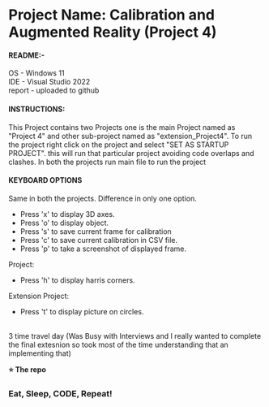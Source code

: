 # Project Name: Calibration and Augmented Reality  (Project 4)


#### README:-


OS - Windows 11<br>
IDE - Visual Studio 2022<br>
report - uploaded to github <br>



#### INSTRUCTIONS:<br>
This Project contains two Projects one is the main Project named as "Project 4" and other sub-project named as "extension_Project4".
To run the project right click on the project and select "SET AS STARTUP PROJECT". this will run that particular project avoiding code overlaps and clashes.
In both the projects run main file to run the project

#### KEYBOARD OPTIONS 
Same in both the projects. Difference in only one option.<br>
- Press 'x' to display 3D axes.<br>
- Press 'o' to display object.<br>
- Press 's' to save current frame for calibration<br>
- Press 'c' to save current calibration in CSV file.<br>
- Press 'p' to take a screenshot of displayed frame.<br>

 
Project:<br>
- Press 'h' to display harris corners.<br>

 Extension Project:<br>
- Press 't' to display picture on circles.<br>



<br>
3 time travel day (Was Busy with Interviews and I really wanted to complete the final extesnion so took most of the time understanding that an implementing that)




**⭐ The repo**



### Eat, Sleep, CODE, Repeat!







